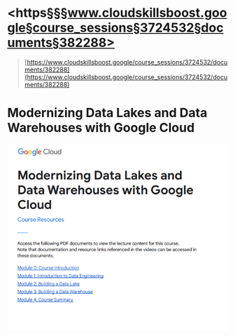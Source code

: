 # <https§§§www.cloudskillsboost.google§course_sessions§3724532§documents§382288>

> [https://www.cloudskillsboost.google/course_sessions/3724532/documents/382288](https://www.cloudskillsboost.google/course_sessions/3724532/documents/382288)


# Modernizing Data Lakes and Data Warehouses with Google Cloud

 ![1687905114215.png](./1687905114215.png)
